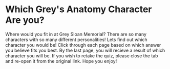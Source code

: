 # Which Grey's Anatomy Character Are you?
Where would you fit in at Grey Sloan Memorial? There are so many characters with so many different personalities! Lets find out which character you would be! Click through each page based on which answer you believe fits you best. By the last page, you will recieve a result of which character you will be. If you wish to retake the quiz, please close the tab and re-open it from the original link. Hope you enjoy!
